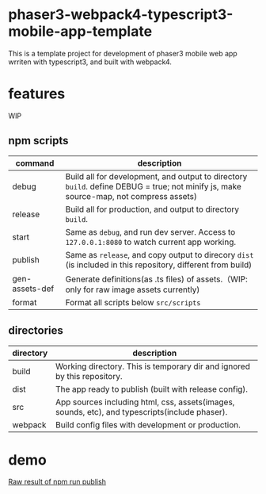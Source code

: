 # phaser3-webpack4-typescript3-mobile-app-template

This is a template project for development of phaser3 mobile web app wrriten with typescript3, and built with webpack4.

# features

WIP

## npm scripts

| command        | description                                                                                                                           |
| -------------- | ------------------------------------------------------------------------------------------------------------------------------------- |
| debug          | Build all for development, and output to directory `build`. define DEBUG = true; not minify js, make source-map, not compress assets) |
| release        | Build all for production, and output to directory `build`.                                                                            |
| start          | Same as `debug`, and run dev server. Access to `127.0.0.1:8080` to watch current app working.                                         |
| publish        | Same as `release`, and copy output to direcory `dist` (is included in this repository, different from build)                          |
| gen-assets-def | Generate definitions(as .ts files) of assets.（WIP: only for raw image assets currently)                                              |
| format         | Format all scripts below `src/scripts`                                                                                                |

## directories

| directory | description                                                                                    |
| --------- | ---------------------------------------------------------------------------------------------- |
| build     | Working directory. This is temporary dir and ignored by this repository.                       |
| dist      | The app ready to publish (built with release config).                                          |
| src       | App sources including html, css, assets(images, sounds, etc), and typescripts(include phaser). |
| webpack   | Build config files with development or production.                                             |

# demo

[Raw result of npm run publish](https://gomachan7.github.io/phaser3-webpack4-typescript3-mobile-app-template/dist/)
